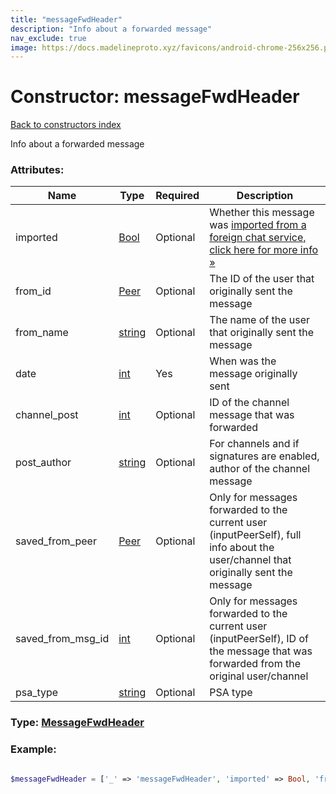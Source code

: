 ```yaml
---
title: "messageFwdHeader"
description: "Info about a forwarded message"
nav_exclude: true
image: https://docs.madelineproto.xyz/favicons/android-chrome-256x256.png
---
```

# Constructor: messageFwdHeader  
[Back to constructors index](/API_docs/constructors/index.html)



Info about a forwarded message

### Attributes:

| Name     |    Type       | Required | Description |
|----------|---------------|----------|-------------|
|imported|[Bool](/API_docs/types/Bool.html) | Optional|Whether this message was [imported from a foreign chat service, click here for more info »](https://core.telegram.org/api/import)|
|from\_id|[Peer](/API_docs/types/Peer.html) | Optional|The ID of the user that originally sent the message|
|from\_name|[string](/API_docs/types/string.html) | Optional|The name of the user that originally sent the message|
|date|[int](/API_docs/types/int.html) | Yes|When was the message originally sent|
|channel\_post|[int](/API_docs/types/int.html) | Optional|ID of the channel message that was forwarded|
|post\_author|[string](/API_docs/types/string.html) | Optional|For channels and if signatures are enabled, author of the channel message|
|saved\_from\_peer|[Peer](/API_docs/types/Peer.html) | Optional|Only for messages forwarded to the current user (inputPeerSelf), full info about the user/channel that originally sent the message|
|saved\_from\_msg\_id|[int](/API_docs/types/int.html) | Optional|Only for messages forwarded to the current user (inputPeerSelf), ID of the message that was forwarded from the original user/channel|
|psa\_type|[string](/API_docs/types/string.html) | Optional|PSA type|



### Type: [MessageFwdHeader](/API_docs/types/MessageFwdHeader.html)


### Example:

```php

$messageFwdHeader = ['_' => 'messageFwdHeader', 'imported' => Bool, 'from_id' => Peer, 'from_name' => 'string', 'date' => int, 'channel_post' => int, 'post_author' => 'string', 'saved_from_peer' => Peer, 'saved_from_msg_id' => int, 'psa_type' => 'string'];
```  
